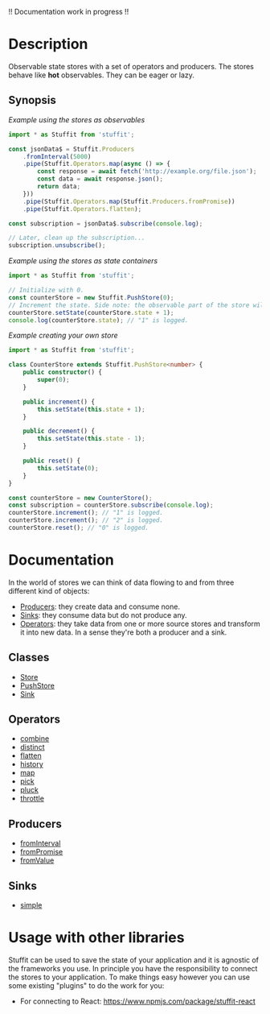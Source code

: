 !! Documentation work in progress !!

# Description

Observable state stores with a set of operators and producers.
The stores behave like **hot** observables.
They can be eager or lazy.

## Synopsis

*Example using the stores as observables*

```typescript
import * as Stuffit from 'stuffit';

const jsonData$ = Stuffit.Producers
    .fromInterval(5000)
    .pipe(Stuffit.Operators.map(async () => {
        const response = await fetch('http://example.org/file.json');
        const data = await response.json();
        return data;
    }))
    .pipe(Stuffit.Operators.map(Stuffit.Producers.fromPromise))
    .pipe(Stuffit.Operators.flatten);

const subscription = jsonData$.subscribe(console.log);

// Later, clean up the subscription...
subscription.unsubscribe();
```

*Example using the stores as state containers*

```typescript
import * as Stuffit from 'stuffit';

// Initialize with 0.
const counterStore = new Stuffit.PushStore(0);
// Increment the state. Side note: the observable part of the store will emit a new event.
counterStore.setState(counterStore.state + 1);
console.log(counterStore.state); // "1" is logged.
```

*Example creating your own store*

```typescript
import * as Stuffit from 'stuffit';

class CounterStore extends Stuffit.PushStore<number> {
    public constructor() {
        super(0);
    }

    public increment() {
        this.setState(this.state + 1);
    }

    public decrement() {
        this.setState(this.state - 1);
    }

    public reset() {
        this.setState(0);
    }
}

const counterStore = new CounterStore();
const subscription = counterStore.subscribe(console.log);
counterStore.increment(); // "1" is logged.
counterStore.increment(); // "2" is logged.
counterStore.reset(); // "0" is logged.
```

# Documentation

In the world of stores we can think of data flowing to and from three different kind of objects:

- [Producers](docs/producers.md): they create data and consume none.
- [Sinks](docs/sinks.md): they consume data but do not produce any.
- [Operators](docs/operators.md): they take data from one or more source stores and transform it into new data. In a sense they're both a producer and a sink.

## Classes

* [Store](docs/store.md)
* [PushStore](docs/push-store.md)
* [Sink](docs/sinks.md#Sink)

## Operators

* [combine](docs/operators.md#combine)
* [distinct](docs/operators.md#distinct)
* [flatten](docs/operators.md#flatten)
* [history](docs/operators.md#history)
* [map](docs/operators.md#map)
* [pick](docs/operators.md#pick)
* [pluck](docs/operators.md#pluck)
* [throttle](docs/operators.md#throttle)

## Producers

* [fromInterval](docs/producers.md#fromInterval)
* [fromPromise](docs/producers.md#fromPromise)
* [fromValue](docs/producers.md#fromValue)

## Sinks

* [simple](docs/sinks.md#simple)

# Usage with other libraries

Stuffit can be used to save the state of your application and it is agnostic of the frameworks you use.
In principle you have the responsibility to connect the stores to your application. To make things easy however you can use some existing "plugins" to do the work for you:

- For connecting to React: https://www.npmjs.com/package/stuffit-react
